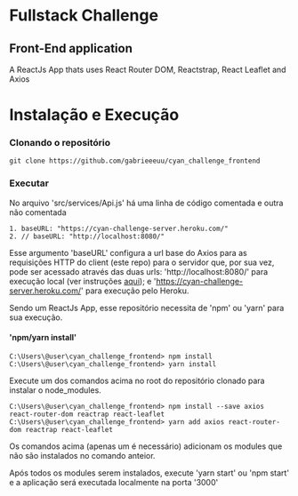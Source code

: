 # Fullstack Challenge

## Front-End application
  A ReactJs App thats uses React Router DOM, Reactstrap, React Leaflet and Axios
  
# Instalação e Execução


### Clonando o repositório
  ```
  git clone https://github.com/gabrieeeuu/cyan_challenge_frontend
  ```

### Executar

  No arquivo 'src/services/Api.js' há uma linha de código comentada e outra não comentada
  ```
  1. baseURL: "https://cyan-challenge-server.heroku.com/"
  2. // baseURL: "http://localhost:8080/"
  ```
  Esse argumento 'baseURL' configura a url base do Axios para as requisições HTTP do client (este repo) para o servidor que, por sua vez, pode ser acessado através das duas urls:
  'http://localhost:8080/' para execução local (ver instruções [aqui](https://github.com/gabrieeeuu/cyan_challenge_backend/blob/master/README.md)); 
  e 'https://cyan-challenge-server.heroku.com/' para execução pelo Heroku.
  
  Sendo um ReactJs App, esse repositório necessita de 'npm' ou 'yarn' para sua execução.
  
  #### 'npm/yarn install'
  
  ```
  C:\Users\@user\cyan_challenge_frontend> npm install
  C:\Users\@user\cyan_challenge_frontend> yarn install
  ```
  
  Execute um dos comandos acima no root do repositório clonado para instalar o node_modules.
  
  ```
  C:\Users\@user\cyan_challenge_frontend> npm install --save axios react-router-dom reactrap react-leaflet 
  C:\Users\@user\cyan_challenge_frontend> yarn add axios react-router-dom reactrap react-leaflet
  ```
  Os comandos acima (apenas um é necessário) adicionam os modules que não são instalados no comando anteior.
  
  Após todos os modules serem instalados, execute 'yarn start' ou 'npm start' e a aplicação será executada localmente na porta '3000'
